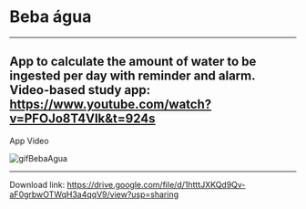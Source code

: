 # Beba água
---
App to calculate the amount of water to be ingested per day with reminder and alarm.
Video-based study app: https://www.youtube.com/watch?v=PFOJo8T4VIk&t=924s
---
App Video

![gifBebaAgua](https://github.com/CamileBarros/bebaagua/blob/master/bebaAguaGif.gif)

---
Download link: https://drive.google.com/file/d/1htttJXKQd9Qv-aF0grbwOTWqH3a4qqV9/view?usp=sharing

